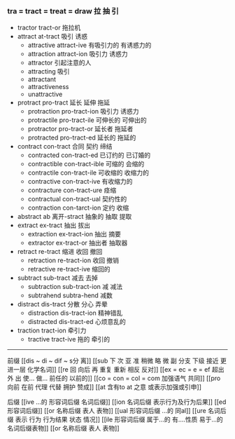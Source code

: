 ###  tra = tract = treat = draw 拉 抽 引

- tractor tract-or 拖拉机
- attract at-tract 吸引 诱惑
	- attractive attract-ive 有吸引力的 有诱惑力的
	- attraction attract-ion 吸引力 诱惑力
	- attractor 引起注意的人
	- attracting 吸引
	- attractant
	- attractiveness
	- unattractive
- protract pro-tract 延长  延伸 拖延
	- protraction pro-tract-ion 吸引力 诱惑力
	- protractile pro-tract-ile 可伸长的 可伸出的
	- protractor pro-tract-or  延长者 拖延者
	- protracted pro-tract-ed 延长的 拖延的
- contract  con-tract 合同 契约 缔结
	- contracted con-tract-ed 已订约的 已订婚的
	- contractible con-tract-ible 可缩的 会缩的
	- contractile con-tract-ile 可收缩的 收缩力的
	- contractive con-tract-ive 有收缩力的
	- contracture con-tract-ure 痉缩
	- contractual con-tract-ual 契约性的
	- contraction con-tarct-ion 定约 收缩
- abstract ab 离开-stract 抽象的  抽取 提取 
- extract ex-tract 抽出 拔出
	- extraction ex-tract-ion  抽出 摘要
	- extractor ex-tract-or 抽出者 抽取器
- retract re-tract 缩进 收回 撤回
	- retraction re-tract-ion 收回 撤销
	- retractive re-tract-ive 缩回的
- subtract sub-tract 减去 去掉
	- subtraction sub-tract-ion 减 减法
	- subtrahend subtra-hend 减数
- distract dis-tract 分散  分心 弄晕
	- distraction dis-tract-ion  精神错乱 
	- distracted dis-tract-ed 心烦意乱的
- traction tract-ion 牵引力
	- tractive tract-ive 拖的 牵引的

---
前缀
[[dis  ~ di ~ dif ~ s分 离]]
[[sub   下  次 亚  准  稍微 略 微   副 分支 下级   接近 更进一层  化学名词]]
[[re  回 向后  再 重复 重新 相反 反对]]
[[ex  = ec = e = ef 超出 外 出 使... 做... 前任的 以前的]]
[[co = con  = col = com  加强语气 共同]]
[[pro 向前 在前 代理 代替  拥护 赞成]]
[[at 含有to  at 之意 或表示加强或引申]]

后缀
[[ive ...的 形容词后缀 名词后缀]]
[[ion  名词后缀 表示行为及行为后果]]
[[ed 形容词后缀]]
[[or 名称后缀 表人 表物]]
[[ual 形容词后缀   ...的  同al]]
[[ure 名词后缀  表示 行为 行为结果 状态 情况]]
[[ile 形容词后缀 属于...的 有....性质  易于...的 名词后缀表物]]
[[or 名称后缀 表人 表物]]